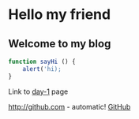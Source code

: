 # Hello my friend

## Welcome to my blog

```javascript
function sayHi () {
    alert('hi);
}
```

Link to [day-1](https://liuli-happyday.github.io/day-1) page


http://github.com - automatic!
[GitHub](http://github.com)